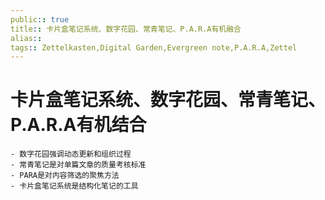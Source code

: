 ```yaml
---
public:: true
title:: 卡片盒笔记系统、数字花园、常青笔记、P.A.R.A有机融合
alias:: 
tags:: Zettelkasten,Digital Garden,Evergreen note,P.A.R.A,Zettel
---
```


# 卡片盒笔记系统、数字花园、常青笔记、P.A.R.A有机结合
	- 数字花园强调动态更新和组织过程
	- 常青笔记是对单篇文章的质量考核标准
	- PARA是对内容筛选的聚焦方法
	- 卡片盒笔记系统是结构化笔记的工具